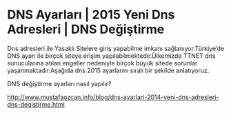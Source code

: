 # DNS Ayarları | 2015 Yeni Dns Adresleri | DNS Değiştirme

Dns adresleri ile Yasaklı Sitelere giriş yapabilme imkanı sağlanıyor.Türkiye’de DNS ayarı ile birçok siteye erişim yapılabilmektedir.Ülkemizde TTNET dns sunucularına atılan engeller nedeniyle birçok büyük sitede sorunlar yaşanmaktadır.Aşağıda dns 2015  ayarlarını sıralı bir şekilde anlatıyoruz.

DNS değiştirme ayarları nasıl yapılır?

http://www.mustafaozcan.info/blog/dns-ayarlari-2014-yeni-dns-adresleri-dns-degistirme.html

